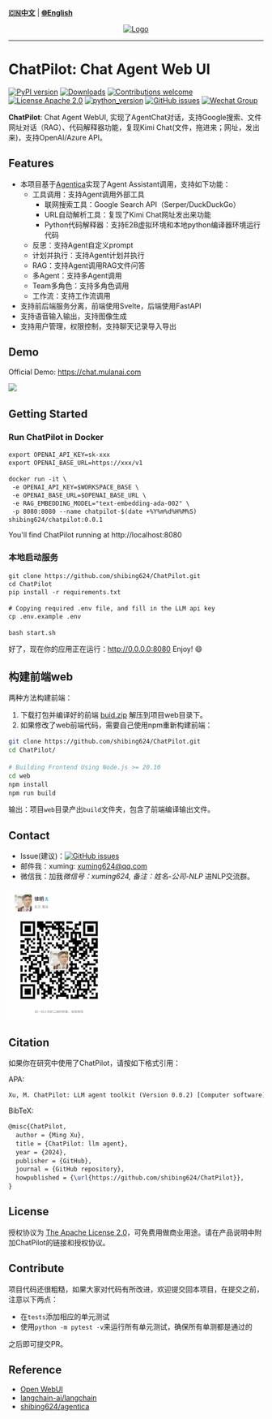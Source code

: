 [**🇨🇳中文**](https://github.com/shibing624/ChatPilot/blob/main/README.md) | [**🌐English**](https://github.com/shibing624/ChatPilot/blob/main/README_EN.md) 

<div align="center">
  <a href="https://github.com/shibing624/ChatPilot">
    <img src="https://github.com/shibing624/ChatPilot/blob/main/docs/favicon.png" height="150" alt="Logo">
  </a>
</div>

-----------------

# ChatPilot: Chat Agent Web UI
[![PyPI version](https://badge.fury.io/py/ChatPilot.svg)](https://badge.fury.io/py/ChatPilot)
[![Downloads](https://static.pepy.tech/badge/ChatPilot)](https://pepy.tech/project/ChatPilot)
[![Contributions welcome](https://img.shields.io/badge/contributions-welcome-brightgreen.svg)](CONTRIBUTING.md)
[![License Apache 2.0](https://img.shields.io/badge/license-Apache%202.0-blue.svg)](LICENSE)
[![python_version](https://img.shields.io/badge/Python-3.9%2B-green.svg)](requirements.txt)
[![GitHub issues](https://img.shields.io/github/issues/shibing624/ChatPilot.svg)](https://github.com/shibing624/ChatPilot/issues)
[![Wechat Group](https://img.shields.io/badge/wechat-group-green.svg?logo=wechat)](#Contact)


**ChatPilot**: Chat Agent WebUI, 实现了AgentChat对话，支持Google搜索、文件网址对话（RAG）、代码解释器功能，复现Kimi Chat(文件，拖进来；网址，发出来)，支持OpenAI/Azure API。


## Features

- 本项目基于[Agentica](https://github.com/shibing624/agentica)实现了Agent Assistant调用，支持如下功能：
  - 工具调用：支持Agent调用外部工具
    - 联网搜索工具：Google Search API（Serper/DuckDuckGo）
    - URL自动解析工具：复现了Kimi Chat网址发出来功能
    - Python代码解释器：支持E2B虚拟环境和本地python编译器环境运行代码
  - 反思：支持Agent自定义prompt
  - 计划并执行：支持Agent计划并执行
  - RAG：支持Agent调用RAG文件问答
  - 多Agent：支持多Agent调用
  - Team多角色：支持多角色调用
  - 工作流：支持工作流调用
- 支持前后端服务分离，前端使用Svelte，后端使用FastAPI
- 支持语音输入输出，支持图像生成
- 支持用户管理，权限控制，支持聊天记录导入导出

## Demo

Official Demo: https://chat.mulanai.com

![](https://github.com/shibing624/ChatPilot/blob/main/docs/shot.png)

## Getting Started

### Run ChatPilot in Docker

```shell
export OPENAI_API_KEY=sk-xxx
export OPENAI_BASE_URL=https://xxx/v1

docker run -it \
 -e OPENAI_API_KEY=$WORKSPACE_BASE \
 -e OPENAI_BASE_URL=$OPENAI_BASE_URL \
 -e RAG_EMBEDDING_MODEL="text-embedding-ada-002" \
 -p 8080:8080 --name chatpilot-$(date +%Y%m%d%H%M%S) shibing624/chatpilot:0.0.1
```
You'll find ChatPilot running at http://localhost:8080

### 本地启动服务

```shell
git clone https://github.com/shibing624/ChatPilot.git
cd ChatPilot
pip install -r requirements.txt

# Copying required .env file, and fill in the LLM api key
cp .env.example .env

bash start.sh
```
好了，现在你的应用正在运行：http://0.0.0.0:8080 Enjoy! 😄


## 构建前端web

两种方法构建前端：
1. 下载打包并编译好的前端 [buid.zip](https://github.com/shibing624/ChatPilot/releases/download/0.1.2/build.zip) 解压到项目web目录下。
2. 如果修改了web前端代码，需要自己使用npm重新构建前端：
  ```sh
  git clone https://github.com/shibing624/ChatPilot.git
  cd ChatPilot/
  
  # Building Frontend Using Node.js >= 20.10
  cd web
  npm install
  npm run build
  ```
  输出：项目`web`目录产出`build`文件夹，包含了前端编译输出文件。


## Contact

- Issue(建议)：[![GitHub issues](https://img.shields.io/github/issues/shibing624/ChatPilot.svg)](https://github.com/shibing624/ChatPilot/issues)
- 邮件我：xuming: xuming624@qq.com
- 微信我：加我*微信号：xuming624, 备注：姓名-公司-NLP* 进NLP交流群。

<img src="docs/wechat.jpeg" width="200" />


## Citation

如果你在研究中使用了ChatPilot，请按如下格式引用：

APA:
```latex
Xu, M. ChatPilot: LLM agent toolkit (Version 0.0.2) [Computer software]. https://github.com/shibing624/ChatPilot
```

BibTeX:
```latex
@misc{ChatPilot,
  author = {Ming Xu},
  title = {ChatPilot: llm agent},
  year = {2024},
  publisher = {GitHub},
  journal = {GitHub repository},
  howpublished = {\url{https://github.com/shibing624/ChatPilot}},
}
```

## License


授权协议为 [The Apache License 2.0](LICENSE)，可免费用做商业用途。请在产品说明中附加ChatPilot的链接和授权协议。


## Contribute
项目代码还很粗糙，如果大家对代码有所改进，欢迎提交回本项目，在提交之前，注意以下两点：

 - 在`tests`添加相应的单元测试
 - 使用`python -m pytest -v`来运行所有单元测试，确保所有单测都是通过的

之后即可提交PR。

## Reference

- [Open WebUI](https://github.com/shibing624/ChatPilot)
- [langchain-ai/langchain](https://github.com/langchain-ai/langchain)
- [shibing624/agentica](https://github.com/shibing624/agentica)
